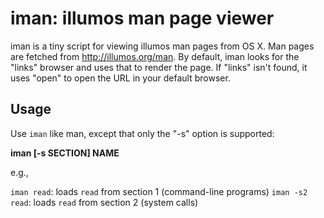 # iman: illumos man page viewer

iman is a tiny script for viewing illumos man pages from OS X.  Man pages are
fetched from http://illumos.org/man.  By default, iman looks for the "links"
browser and uses that to render the page.  If "links" isn't found, it uses
"open" to open the URL in your default browser.

## Usage

Use `iman` like man, except that only the "-s" option is supported:

**iman [-s SECTION] NAME**

e.g.,

`iman read`: loads `read` from section 1 (command-line programs)
`iman -s2 read`: loads `read` from section 2 (system calls)
